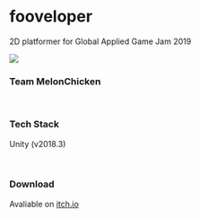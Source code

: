# fooveloper
 2D platformer for Global Applied Game Jam 2019
 
 ![](https://img.itch.zone/aW1nLzIzNzcwMzIucG5n/original/FpIDlS.png)
 
 
 ### Team MelonChicken

 </br>
 
 ### Tech Stack
 Unity (v2018.3)

 </br>
 
 ### Download
 Avaliable on [itch.io](https://choiysapple.itch.io/fooveloper)
